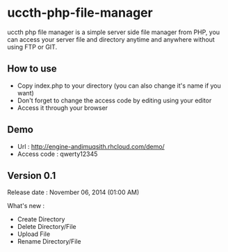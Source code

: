 uccth-php-file-manager
======================

uccth php file manager is a simple server side file manager from PHP, you can access your server file and directory anytime and anywhere without using FTP or GIT.

How to use 
----------
* Copy index.php to your directory (you can also change it's name if you want)
* Don't forget to change the access code by editing using your editor
* Access it through your browser

Demo
----
* Url : http://engine-andimuqsith.rhcloud.com/demo/
* Access code : qwerty12345

Version 0.1
------------------
Release date : 
November 06, 2014 (01:00 AM)

What's new : 
* Create Directory
* Delete Directory/File
* Upload File
* Rename Directory/File
